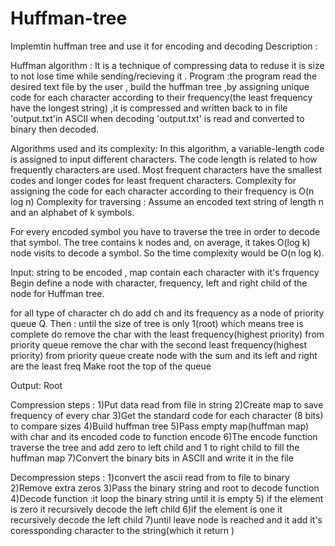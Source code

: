 # Huffman-tree
Implemtin huffman tree and use it for encoding and decoding
Description :

Huffman algorithm : It is a technique of compressing data to reduse it is size to not lose time while sending/recieving it .
Program :the program read the desired text file by the user , build the huffman tree ,by assigning unique code for each character according to their frequency(the least frequency have the longest string) ,it is compressed and written back to in file 'output.txt'in ASCII when decoding 'output.txt' is read and converted to binary then decoded.


Algorithms used and its complexity:
In this algorithm, a variable-length code is assigned to input different characters. The code length is related to how frequently characters are used. Most frequent characters have the smallest codes and longer codes for least frequent characters.
Complexity for assigning the code for each character according to their frequency is O(n log n)
Complexity for traversing :
Assume an encoded text string of length n and an alphabet of k symbols.

For every encoded symbol you have to traverse the tree in order to decode that symbol. The tree contains k nodes and, on average, it takes O(log k) node visits to decode a symbol. So the time complexity would be O(n log k).

Input: string to be encoded , map contain each character with it's frquency 
Begin
   define a node with character, frequency, left and right child of the node for Huffman tree.
 
   for all type of character ch do
         add ch and its frequency as a node of priority queue Q.
Then :
until the size of tree is only 1(root) which means tree is complete
do
remove the char with the least frequency(highest priority) from priority queue
remove the char with the second least frequency(highest priority) from priority queue
create node with the sum and its left and right are the least freq
Make root the top of the queue

Output: Root 

Compression steps :
1)Put data read from file in string
2)Create map to save frequency of every char
3)Get the standard code for each character (8 bits) to compare sizes
4)Build huffman tree
5)Pass empty map(huffman map) with char and its encoded code to function encode
6)The encode function traverse the tree and add zero to left child and 1 to right child to fill the huffman map
7)Convert the binary bits in ASCII and write it in the file

Decompression steps :
1)convert the ascii read from to file to binary
2)Remove extra zeros
3)Pass the binary string and root to decode function
4)Decode function :it loop the binary string until it is empty
5) if the element is zero it recursively decode the left child
6)if the element is one it recursively decode the left child
7)until leave node is reached and it add it's coressponding character to the string(which it return )
